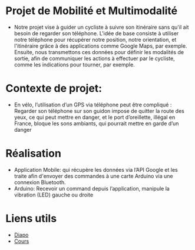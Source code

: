 # Projet de Mobilité et Multimodalité
- Notre projet vise à guider un cycliste à suivre son itinéraire sans qu'il ait besoin de regarder son téléphone. L'idée de base consiste à utiliser notre téléphone pour récupérer notre position, notre orientation, et l'itinéraire grâce à des applications comme Google Maps, par exemple. Ensuite, nous transmettons ces données pour définir les modalités de sortie, afin de communiquer les actions à effectuer par le cycliste, comme les indications pour tourner, par exemple.

# Contexte de projet:
- En vélo, l’utilisation d’un GPS via téléphone peut être compliqué : Regarder son téléphone sur son guidon impose de quitter la route des yeux, ce qui peut mettre en danger, et le port d’oreillette, illégal en France, bloque les sons ambiants, qui pourrait mettre en garde d’un danger 

# Réalisation
- Application Mobile: qui récupère les données via l’API Google et les traite afin d'envoyer des commandes à une carte Arduino via une connexion Bluetooth. 
- Arduino: Recevoir un command depuis l’application, manipule la vibration (LED) gauche ou droite

# Liens utils
- [Diapo](https://docs.google.com/presentation/d/1GIkrBGzSvYKIATKclvHLd55Ha3GeSlNGlg4eoM4Fr0k/edit?usp=drive_link)
- [Cours](http://iihm.imag.fr/nigay/ENSEIG/M2GI/)
